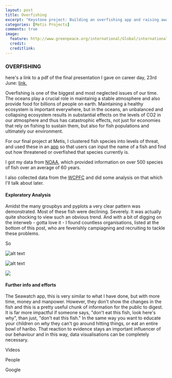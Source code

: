 ```yaml
---
layout: post
title: Overfishing
excerpt: "Keystone project: Building an overfishing app and raising awareness."
categories: [Metis Projects]
comments: true
image: 
  feature: http://www.greenpeace.org/international/Global/international/photos/oceans/2014/GP04BW5.jpg 
  credit: 
  creditlink: 
---
```

### OVERFISHING

here's a link to a pdf of the final presentation I gave on career day, 23rd June: [link.](https://github.com/deenhe91/fish_app/blob/master/fish_.pdf)

Overfishing is one of the biggest and most neglected issues of our time. The oceans play a crucial role in maintainig a stable atmosphere and also provide food for billions of people on earth. Maintaining a healthy ecosystem is important everywhere, but in the oceans, an unbalanced and collapsing ecosystem results in substantial effects on the levels of CO2 in our atmosphere and thus has catastrophic effects, not just for economies that rely on fishing to sustain them, but also for fish populations and ultimately our environment.

For our final project at Metis, I clustered fish species into levels of threat, and used these in an [app](github.com/deenhe91/fish_app) so that users can input the name of a fish and find out how threatened or overfished that species currently is.

I got my data from [NOAA](http://noaa.gov), which provided information on over 500 species of fish over an average of 60 years.

I also collected data from the [WCPFC](https://www.wcpfc.int) and did some analysis on that which I'll talk about later.


#### Exploratory Analysis

Amidst the many groupbys and pyplots a very clear pattern was demonstrated. Most of these fish were declining. Severely. It was actually quite shocking to view such an obvious trend. And with a bit of digging on the interweb - gotta love it - I found countless organisations, listed at the bottom of this post, who are feverishly campiagning and recruiting to tackle these problems. 

So

![alt text](https://github.com/deenhe91/project-final-overfishing/blob/master/images/BET_BBMSY.png "population decline of bigeye tuna")



![alt text](https://github.com/deenhe91/deenhe91.github.io/blob/master/images/ALBmeancatchrate.png "fishfishfish")

![](https://github.com/deenhe91/deenhe91.github.io/blob/master/images/ALBmeancatchrate.png?raw=true)

#### Further info and efforts

The Seawatch app, this is very similar to what I have done, but with more time, money and manpower. However, they don't show the changes in the fish and this is a pretty useful chunk of information for the public to digest. It is far more impactful if someone says, "don't eat this fish, look here's why", than just, "don't eat this fish." In the same way you want to educate your children on _why_ they can't go around hitting things, or eat an entire bowl of haribo. That reaction to evidence stays an important influencer of our behaviour and in this way, data visualisations can be completely necessary.

Videos

People

Google

